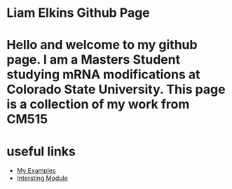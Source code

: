 # Liam Elkins Github Page
# Hello and welcome to my github page. I am a Masters Student studying mRNA modifications at Colorado State University. This page is a collection of my work from CM515
# useful links 

- [My Examples](https://github.com/ElkinsLi/my-resources/blob/main/Example%20directory)
- [Intersting Module](https://github.com/ElkinsLi/my-resources/blob/main/Example%20directory](https://github.com/ElkinsLi/CM515-course-2024/blob/main/modules/13_Presenting_Data/assingment%2013.Rmd))
